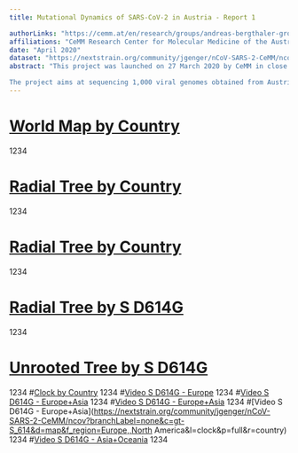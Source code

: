 ```yaml
---
title: Mutational Dynamics of SARS-CoV-2 in Austria - Report 1

authorLinks: "https://cemm.at/en/research/groups/andreas-bergthaler-group/"
affiliations: "CeMM Research Center for Molecular Medicine of the Austrian Academy of Sciences"
date: "April 2020"
dataset: "https://nextstrain.org/community/jgenger/nCoV-SARS-2-CeMM/ncov?d=map&r=region&c=region"
abstract: "This project was launched on 27 March 2020 by CeMM in close collaboration with the Medical University of Vienna. 

The project aims at sequencing 1,000 viral genomes obtained from Austrian patient-derived samples, in order to learn more about the molecular understanding of the COVID-19 pandemic and the causative pathogen. The project results will integrate Austrian viral genome data into a global map of SARS-CoV-2 mutations, which will help decipher the mutational dynamics underlying the COVID-19 pandemic."
---
```



# [World Map by Country](https://nextstrain.org/community/jgenger/nCoV-SARS-2-CeMM/ncov?d=map&r=country&c=region)
1234

# [Radial Tree by Country](https://nextstrain.org/community/jgenger/nCoV-SARS-2-CeMM/ncov?d=tree&l=radial&p=full&r=country)
1234
# [Radial Tree by Country](https://nextstrain.org/community/jgenger/nCoV-SARS-2-CeMM/ncov?d=tree&l=unrooted&p=full&r=country)
1234
# [Radial Tree by S D614G](https://nextstrain.org/community/jgenger/nCoV-SARS-2-CeMM/ncov?branchLabel=none&c=gt-S_614&d=tree&l=radial&p=full&r=country)
1234
# [Unrooted Tree by S D614G](https://nextstrain.org/community/jgenger/nCoV-SARS-2-CeMM/ncov?branchLabel=none&c=gt-S_614&d=tree&l=unrooted&p=full&r=country)
1234
#[Clock by Country](https://nextstrain.org/community/jgenger/nCoV-SARS-2-CeMM/ncov?branchLabel=none&d=tree&l=clock&p=full&r=country)
1234
#[Video S D614G - Europe](https://nextstrain.org/community/jgenger/nCoV-SARS-2-CeMM/ncov?branchLabel=none&c=gt-S_614&d=map&f_region=Europe&l=clock&p=full&r=country)
1234
#[Video S D614G - Europe+Asia](https://nextstrain.org/community/jgenger/nCoV-SARS-2-CeMM/ncov?branchLabel=none&c=gt-S_614&d=map&f_region=Europe,Asia&l=clock&p=full&r=country)
1234
#[Video S D614G - Europe+Asia](https://nextstrain.org/community/jgenger/nCoV-SARS-2-CeMM/ncov?branchLabel=none&c=gt-S_614&d=map&f_region=Asia&l=clock&p=full&r=country)
1234
#[Video S D614G - Europe+Asia](https://nextstrain.org/community/jgenger/nCoV-SARS-2-CeMM/ncov?branchLabel=none&c=gt-S_614&d=map&f_region=Europe,,North America&l=clock&p=full&r=country)
1234
#[Video S D614G - Asia+Oceania](https://nextstrain.org/community/jgenger/nCoV-SARS-2-CeMM/ncov?branchLabel=none&c=gt-S_614&d=map&f_region=Asia,Oceania&l=clock&p=full&r=country)
1234

